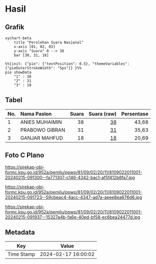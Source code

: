 # Hasil

## Grafik

```mermaid
xychart-beta
    title "Perolehan Suara Nasional"
    x-axis [01, 02, 03]
    y-axis "Suara" 0 --> 38
    bar [38, 31, 18]
```

```mermaid
%%{init: {"pie": {"textPosition": 0.5}, "themeVariables": {"pieOuterStrokeWidth": "5px"}} }%%
pie showData
    "1" : 38
    "2" : 31
    "3" : 18
```

## Tabel

| No. | Nama Paslon    | Suara | Suara (raw) | Persentase |
|:--- |:-------------- | -----:| -----------:| ----------:|
| 1   | ANIES MUHAIMIN | 38    | [38][p-1]   | 43,68      |
| 2   | PRABOWO GIBRAN | 31    | [31][p-2]   | 35,63      |
| 3   | GANJAR MAHFUD  | 18    | [18][p-3]   | 20,69      |


[p-1]: https://github.com/gigit-pemilu/pemilu-2024/blob/main/pilpres/hitung-suara/sub/81-maluku/sub/09-buru-selatan/sub/02-waesama/sub/2011-batu-kasa/sub/001-tps/sub/paslon-1.txt
[p-2]: https://github.com/gigit-pemilu/pemilu-2024/blob/main/pilpres/hitung-suara/sub/81-maluku/sub/09-buru-selatan/sub/02-waesama/sub/2011-batu-kasa/sub/001-tps/sub/paslon-2.txt
[p-3]: https://github.com/gigit-pemilu/pemilu-2024/blob/main/pilpres/hitung-suara/sub/81-maluku/sub/09-buru-selatan/sub/02-waesama/sub/2011-batu-kasa/sub/001-tps/sub/paslon-3.txt

## Foto C Plano

https://sirekap-obj-formc.kpu.go.id/952a/pemilu/ppwp/81/09/02/20/11/8109022011001-20240215-091300--fa771307-c146-4342-bac1-af5f412b8fa7.jpg

https://sirekap-obj-formc.kpu.go.id/952a/pemilu/ppwp/81/09/02/20/11/8109022011001-20240215-091723--59cbeac4-4acc-4347-ad7a-aeee8ea676d6.jpg

https://sirekap-obj-formc.kpu.go.id/952a/pemilu/ppwp/81/09/02/20/11/8109022011001-20240215-091937--15327a4b-fa6e-40ed-bf58-ec6bea24477d.jpg


## Metadata

| Key        | Value               |
| ---------- | ------------------- |
| Time Stamp | 2024-02-17 16:00:02 |



